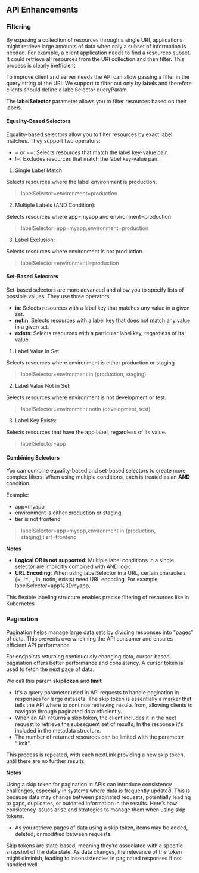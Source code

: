 ## API Enhancements

### Filtering

By exposing a collection of resources through a single URI, applications might retrieve large amounts of data when only a subset of information is needed. For example, a client application needs to find a resources subset. It could retrieve all resources from the URI collection and then filter. This process is clearly inefficient.

To improve client and server needs the API can allow passing a filter in the query string of the URI. We support to filter out only by labels and therefore clients should define a labelSelector queryParam.

The **labelSelector** parameter allows you to filter resources based on their labels.

#### Equality-Based Selectors
Equality-based selectors allow you to filter resources by exact label matches. They support two operators:

- = or ==: Selects resources that match the label key-value pair.
- !=: Excludes resources that match the label key-value pair.

1. Single Label Match

Selects resources where the label environment is production.
> labelSelector=environment=production


2. Multiple Labels (AND Condition):

Selects resources where app=myapp and environment=production
> labelSelector=app=myapp,environment=production

3. Label Exclusion:

Selects resources where environment is not production.
> labelSelector=environment!=production

#### Set-Based Selectors
Set-based selectors are more advanced and allow you to specify lists of possible values. They use three operators:

- **in**: Selects resources with a label key that matches any value in a given set.
- **notin**: Selects resources with a label key that does not match any value in a given set.
- **exists**: Selects resources with a particular label key, regardless of its value.

1. Label Value in Set

Selects resources where environment is either production or staging
> labelSelector=environment in (production, staging)

2. Label Value Not in Set:

Selects resources where environment is not development or test.
> labelSelector=environment notin (development, test)

3. Label Key Exists:

Selects resources that have the app label, regardless of its value.
> labelSelector=app


#### Combining Selectors
You can combine equality-based and set-based selectors to create more complex filters. When using multiple conditions, each is treated as an **AND** condition.

Example:
- app=myapp
- environment is either production or staging
- tier is not frontend

> labelSelector=app=myapp,environment in (production, staging),tier!=frontend

**Notes**
- **Logical OR is not supported**: Multiple label conditions in a single selector are implicitly combined with AND logic.
- **URL Encoding**: When using labelSelector in a URL, certain characters (=, !=, ,, in, notin, exists) need URL encoding. For example, labelSelector=app%3Dmyapp.

This flexible labeling structure enables precise filtering of resources like in Kubernetes

### Pagination

Pagination helps manage large data sets by dividing responses into "pages" of data. This prevents overwhelming the API consumer and ensures efficient API performance.

For endpoints returning continuously changing data, cursor-based pagination offers better performance and consistency. A cursor token is used to fetch the next page of data.

We call this param **skipToken** and **limit**

- It's a query parameter used in API requests to handle pagination in responses for large datasets. The skip token is essentially a marker that tells the API where to continue retrieving results from, allowing clients to navigate through paginated data efficiently.
- When an API returns a skip token, the client includes it in the next request to retrieve the subsequent set of results; In the response it's included in the metadata structure.
- The number of returned resources can be limited with the parameter "limit".

This process is repeated, with each nextLink providing a new skip token, until there are no further results.

**Notes**

Using a skip token for pagination in APIs can introduce consistency challenges, especially in systems where data is frequently updated. This is because data may change between paginated requests, potentially leading to gaps, duplicates, or outdated information in the results. Here’s how consistency issues arise and strategies to manage them when using skip tokens.

- As you retrieve pages of data using a skip token, items may be added, deleted, or modified between requests.

Skip tokens are state-based, meaning they’re associated with a specific snapshot of the data state. As data changes, the relevance of the token might diminish, leading to inconsistencies in paginated responses if not handled well.

